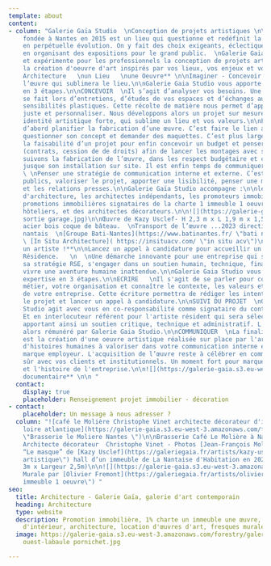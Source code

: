 ```yaml
---
template: about
content:
- column: "Galerie Gaïa Studio  \nConception de projets artistiques \n\nGalerie Gaia
    fondée à Nantes en 2015 est un lieu qui questionne et redéfinit la création contemporaine
    en perpétuelle évolution. On y fait des choix exigeants, éclectiques et ambitieux
    en organisant des expositions pour le grand public.  \nGalerie Gaia Studio décloisonne
    et expérimente pour les professionnels la conception de projets artistiques et
    la création d'oeuvre d'art inspirés par vos lieux, vos enjeux et vos valeurs.\n\n**une
    Architecture   \nun Lieu   \nune Oeuvre** \n\nImaginer - Concevoir - Produire
    l’œuvre qui sublimera le lieu.\n\nGalerie Gaia Studio vous apporte son expertise
    en 3 étapes.\n\nCONCEVOIR  \nIl s’agit d’analyser vos besoins. Une expertise qui
    se fait lors d’entretiens, d’études de vos espaces et d’échanges autour de vos
    sensibilités plastiques. Cette récolte de matière nous permet d’apporter une réflexion
    juste et personnaliser. Nous développons alors un projet sur mesure, avec une
    identité artistique forte, qui sublime un lieu et vos valeurs.\n\nPRODUIRE  \nC’est
    d’abord planifier la fabrication d’une œuvre. C’est faire le lien avec l’artiste,
    questionner son concept et demander des maquettes. C’est plus largement questionner
    la faisabilité d’un projet pour enfin concevoir un budget et penser l’administratif
    (contrats, cession de de droits) afin de lancer les montages avec sérénité. Nous
    suivons la fabrication de l’œuvre, dans les respect budgétaire et calendaire,
    jusque son installation sur site. Il est enfin temps de communiquer.\n\nCOMMUNIQUER
    \ \nPenser une stratégie de communication interne et externe. C’est analyser vos
    publics, valoriser le projet, apporter une lisibilité, penser une médiation pertinente
    et les relations presses.\n\nGalerie Gaïa Studio accompagne :\n\nles cabinets
    d'architecture, les architectes indépendants, les promoteurs immobiliers et les
    promotions immobilières signataires de la charte 1 immeuble 1 oeuvre, des groupes
    hôteliers, et des architectes décorateurs.\n\n![](https://galerie-gaia.s3.eu-west-3.amazonaws.com/forestry/galerie-gaia-kazy-masque
    sortie garage.jpg)\n\nŒuvre de Kazy Usclef- H 2,3 m x L 1,9 m x 1,5 m P 230kg
    acier bois coque de bâteau.  \nTransport de l’œuvre ...2023 direction un immeuble
    nantais  \n[Groupe Bati-Nantes](https://www.batinantes.fr/ \"bati nantes\") -
    \ [In Situ Architecture]( https://insituacv.com/ \"in situ acv\")\n\n**Recrutez
    un artiste !**\n\nLancez un appel à candidature pour accueillir un artiste en
    Résidence.   \n  \nUne démarche innovante pour une entreprise qui souhaite dans
    sa stratégie RSE, s'engager dans un soutien humain, technique, financier pour
    vivre une aventure humaine inattendue.\n\nGalerie Gaia Studio vous apporte son
    expertise en 3 étapes.\n\nECRIRE   \nIl s'agit de se parler pour comprendre votre
    métier, votre organisation et connaître le contexte, les valeurs et les enjeux
    de votre entreprise. Cette écriture permettra de rédiger les intentions, budgéter
    le projet et lancer un appel à candidature.\n\nSUIVI DU PROJET  \nGalerie Gaia
    Studio agit avec vous en co-responsabilité comme signataire du contrat d'accueil.
    Et en interlocuteur référent pour l'artiste résident qui sera sélectionné, lui
    apportant ainsi un soutien critique, technique et administratif. L'artiste est
    alors rémunéré par Galerie Gaia Studio.\n\nCOMMUNIQUER  \nLa finalité de la résidence
    est la création d'une oeuvre artistique réalisée sur place par l'artiste. Autant
    d'histoires humaines à valoriser dans votre communication interne et pour votre
    marque employeur. L'acquisition de l’œuvre reste à célébrer en communiquant bien
    sûr avec vos clients et institutionnels. Un moment fort pour marquer les collaborateurs
    et l'histoire de l'entreprise.\n\n![](https://galerie-gaia.s3.eu-west-3.amazonaws.com/forestry/galerie-gaia-fresque-hd_0.jpg)\n\n**source
    documentaire** \n\n "
  contact:
    display: true
    placeholder: Renseignement projet immobilier - décoration
- contact:
    placeholder: Un message à nous adresser ?
  column: "![café le Molière Christophe Vinet architecte décorateur d'intérieur nantes
    loire atlantique](https://galerie-gaia.s3.eu-west-3.amazonaws.com/forestry/galeriegaia@brasserielemoliere@jeanfrancoismoliere.jpg
    \"Brasserie le Moliere Nantes \")\n\nBrasserie Café Le Molière à Nantes - Réalisation
    Architecte décorateur  Christophe Vinet - Photos [Jean-François Molliere]()\n\n![](https://galerie-gaia.s3.eu-west-3.amazonaws.com/forestry/masque.jpg)\n\nInstallation
    “Le masque” de [Kazy Usclef](https://galeriegaia.fr/artists/kazy-usclef/ \"1%
    artistique\") hall d’un immeuble de La Nantaise d'Habitation en 2021 (Hauteur
    3m x Largeur 2,5m)\n\n![](https://galerie-gaia.s3.eu-west-3.amazonaws.com/forestry/mural-11-compressions-500x200-15000-1.jpg)\n\nInstallation
    Murale par [Olivier Fremont](https://galeriegaia.fr/artists/olivier-fremont/ \"1
    immeuble 1 oeuvre\") "
seo:
  title: Architecture - Galerie Gaïa, galerie d'art contemporain
  heading: Architecture
  type: website
  description: Promotion immobilière, 1% charte un immeuble une œuvre, décoration
    d'intérieur, architecture, location d'œuvres d'art, fresques murales, street art...
  image: https://galerie-gaia.s3.eu-west-3.amazonaws.com/forestry/galeriegaia-magazinecoté
    ouest-labaule pornichet.jpg

---
```

